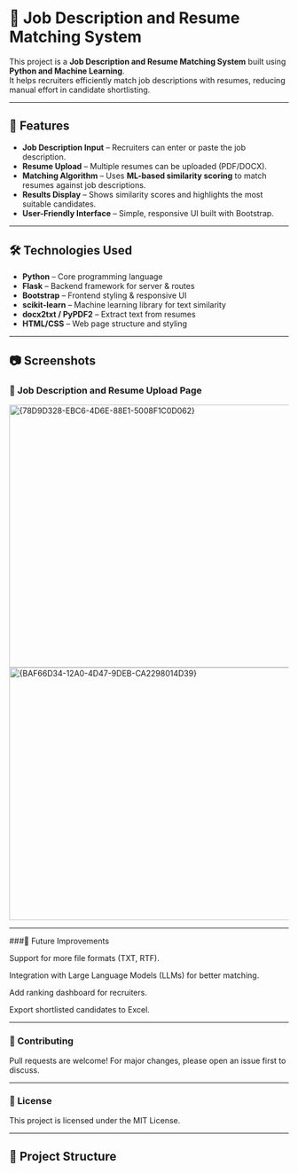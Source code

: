 # 📝 Job Description and Resume Matching System

This project is a **Job Description and Resume Matching System** built using **Python and Machine Learning**.  
It helps recruiters efficiently match job descriptions with resumes, reducing manual effort in candidate shortlisting.

---

## 🚀 Features
- **Job Description Input** – Recruiters can enter or paste the job description.
- **Resume Upload** – Multiple resumes can be uploaded (PDF/DOCX).
- **Matching Algorithm** – Uses **ML-based similarity scoring** to match resumes against job descriptions.
- **Results Display** – Shows similarity scores and highlights the most suitable candidates.
- **User-Friendly Interface** – Simple, responsive UI built with Bootstrap.

---

## 🛠️ Technologies Used
- **Python** – Core programming language
- **Flask** – Backend framework for server & routes
- **Bootstrap** – Frontend styling & responsive UI
- **scikit-learn** – Machine learning library for text similarity
- **docx2txt / PyPDF2** – Extract text from resumes
- **HTML/CSS** – Web page structure and styling

---

## 📷 Screenshots
### 🔹 Job Description and Resume Upload Page
<img width="890" height="474" alt="{78D9D328-EBC6-4D6E-88E1-5008F1C0D062}" src="https://github.com/user-attachments/assets/acef1b42-df6b-42d4-a67d-5beca38e91dd" />

<img width="836" height="456" alt="{BAF66D34-12A0-4D47-9DEB-CA2298014D39}" src="https://github.com/user-attachments/assets/627e0bb7-3518-4dd5-8318-2dfddadb4869" />


---
###📌 Future Improvements

Support for more file formats (TXT, RTF).

Integration with Large Language Models (LLMs) for better matching.

Add ranking dashboard for recruiters.

Export shortlisted candidates to Excel.

---

### 🤝 Contributing

Pull requests are welcome! For major changes, please open an issue first to discuss.

---

### 📜 License

This project is licensed under the MIT License.



---

## 📂 Project Structure
